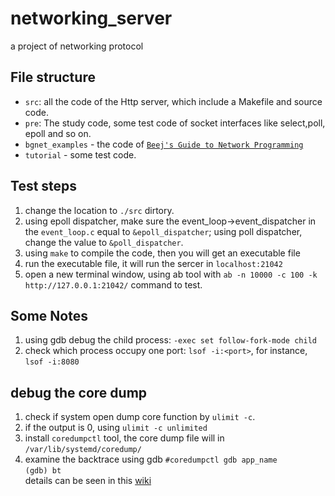 # networking_server
a project of networking protocol

## File structure
- `src`: all the code of the Http server, which include a Makefile and source code.
- `pre`: The study code, some test code of socket interfaces like select,poll, epoll and so on.
- `bgnet_examples` - the code of [`Beej's Guide to Network Programming`](https://beej.us/guide/bgnet/html/)
- `tutorial` - some test code.

## Test steps
1. change the location to `./src` dirtory.
2. using epoll dispatcher, make sure the event_loop->event_dispatcher in the `event_loop.c` equal to `&epoll_dispatcher`; using poll dispatcher, change the value to `&poll_dispatcher`.
3. using `make` to compile the code, then you will get an executable file
4. run the executable file, it will run the sercer in `localhost:21042`
5. open a new terminal window, using ab tool with `ab -n 10000 -c 100 -k http://127.0.0.1:21042/` command to test.

## Some Notes
1. using gdb debug the child process: `-exec set follow-fork-mode child`
2. check which process occupy one port: `lsof -i:<port>`, for instance, `lsof -i:8080`

## debug the core dump
1. check if system open dump core function by `ulimit -c`.
2. if the output is 0, using `ulimit -c unlimited`
3. install `coredumpctl` tool, the core dump file will in `/var/lib/systemd/coredump/`
4. examine the backtrace using gdb
 `#coredumpctl gdb app_name`  
 `(gdb) bt`  
  details can be seen in this [wiki](https://wiki.archlinux.org/title/Core_dump)